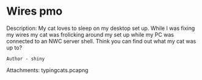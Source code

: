 # Wires pmo

Description:
My cat loves to sleep on my desktop set up. While I was fixing my wires my cat was frolicking around my set up while my PC was connected to an NWC server shell. Think you can find out what my cat was up to?

`Author - shiny`

Attachments: typingcats.pcapng